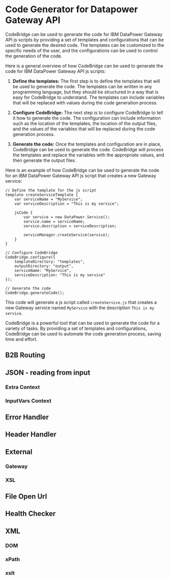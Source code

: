 # Code Generator for Datapower Gateway API
CodeBridge can be used to generate the code for IBM DataPower Gateway API js scripts by providing a set of templates and configurations that can be used to generate the desired code. The templates can be customized to the specific needs of the user, and the configurations can be used to control the generation of the code.

Here is a general overview of how CodeBridge can be used to generate the code for IBM DataPower Gateway API js scripts:

1. **Define the templates:** The first step is to define the templates that will be used to generate the code. The templates can be written in any programming language, but they should be structured in a way that is easy for CodeBridge to understand. The templates can include variables that will be replaced with values during the code generation process.

2. **Configure CodeBridge:** The next step is to configure CodeBridge to tell it how to generate the code. The configuration can include information such as the location of the templates, the location of the output files, and the values of the variables that will be replaced during the code generation process.

3. **Generate the code:** Once the templates and configuration are in place, CodeBridge can be used to generate the code. CodeBridge will process the templates and replace the variables with the appropriate values, and then generate the output files.

Here is an example of how CodeBridge can be used to generate the code for an IBM DataPower Gateway API js script that creates a new Gateway service:

```
// Define the template for the js script
template createServiceTemplate {
    var serviceName = "MyService";
    var serviceDescription = "This is my service";

    jsCode {
        var service = new DataPower.Service();
        service.name = serviceName;
        service.description = serviceDescription;

        serviceManager.createService(service);
    }
}

// Configure CodeBridge
CodeBridge.configure({
    templateDirectory: "templates",
    outputDirectory: "output",
    serviceName: "MyService",
    serviceDescription: "This is my service"
});

// Generate the code
CodeBridge.generateCode();
```

This code will generate a js script called `createService.js` that creates a new Gateway service named `MyService` with the description `This is my service`.

CodeBridge is a powerful tool that can be used to generate the code for a variety of tasks. By providing a set of templates and configurations, CodeBridge can be used to automate the code generation process, saving time and effort.

## B2B Routing

## JSON - reading from input
### Extra Context
### InputVars Context

## Error Handler

## Header Handler

## External
### Gateway
### XSL

## File Open Url

## Health Checker

## XML
### DOM
### xPath
### xslt
